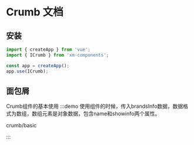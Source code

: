 # Crumb 文档

## 安装
```javascript
import { createApp } from 'vue';
import { ICrumb } from 'xm-components';

const app = createApp();
app.use(ICrumb);
```

## 面包屑
Crumb组件的基本使用
:::demo 使用组件的时候，传入brandsInfo数据，数据格式为数组，数组元素是对象数据，包含name和showinfo两个属性。

crumb/basic

:::

